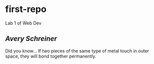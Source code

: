 # first-repo
Lab 1 of Web Dev
## ***Avery Schreiner***
Did you know...
If two pieces of the same type of metal touch in outer space, they will bond together permanently.
